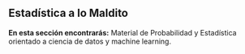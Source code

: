 ## Estadística a lo Maldito

**En esta sección encontrarás:** Material de Probabilidad y Estadística orientado a ciencia de datos y machine learning.

